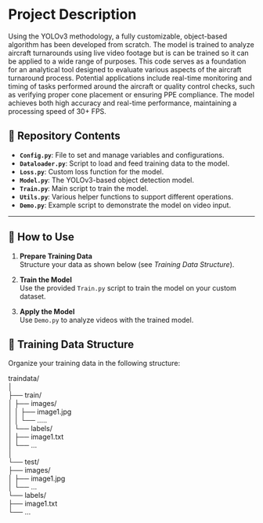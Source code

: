 # Project Description

Using the YOLOv3 methodology, a fully customizable, object-based algorithm has been developed from scratch. The model is trained to analyze aircraft turnarounds using live video footage but is can be trained so it can be applied to a wide range of purposes. This code serves as a foundation for an analytical tool designed to evaluate various aspects of the aircraft turnaround process. Potential applications include real-time monitoring and timing of tasks performed around the aircraft or quality control checks, such as verifying proper cone placement or ensuring PPE compliance. The model achieves both high accuracy and real-time performance, maintaining a processing speed of 30+ FPS.

## 📂 Repository Contents  

- **`Config.py`**: File to set and manage variables and configurations.  
- **`Dataloader.py`**: Script to load and feed training data to the model.  
- **`Loss.py`**: Custom loss function for the model.  
- **`Model.py`**: The YOLOv3-based object detection model.  
- **`Train.py`**: Main script to train the model.  
- **`Utils.py`**: Various helper functions to support different operations.  
- **`Demo.py`**: Example script to demonstrate the model on video input.  

---

## 🚀 How to Use  

1. **Prepare Training Data**  
   Structure your data as shown below (see *Training Data Structure*).  
   
2. **Train the Model**  
   Use the provided `Train.py` script to train the model on your custom dataset.  

3. **Apply the Model**  
   Use `Demo.py` to analyze videos with the trained model.  


## 📁 Training Data Structure  

Organize your training data in the following structure:

traindata/  
│  
├── train/  
│   ├── images/  
│   │   ├── image1.jpg  
│   │   └── .....  
│   └── labels/  
│       ├── image1.txt  
│       └── ...  
│  
└── test/  
    ├── images/  
    │   ├── image1.jpg  
    │   └── ...  
    └── labels/  
        ├── image1.txt  
        └── ...  
